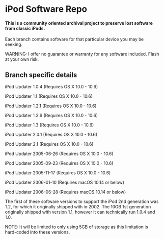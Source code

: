 # iPod Software Repo

#### This is a community oriented archival project to preserve lost software from classic iPods.

Each branch contains software for that particular device you may be seeking.

WARNING: I offer no guarantee or warranty for any software included. Flash at your own risk. 

## Branch specific details

iPod Updater 1.0.4 (Requires OS X 10.0 - 10.6)

iPod Updater 1.1 (Requires OS X 10.0 - 10.6)

iPod Updater 1.2.1 (Requires OS X 10.0 - 10.6)

iPod Updater 1.2.6 (Requires OS X 10.0 - 10.6)

iPod Updater 1.3 (Requires OS X 10.0 - 10.6)

iPod Updater 2.0.1 (Requires OS X 10.0 - 10.6)

iPod Updater 2.1 (Requires OS X 10.0 - 10.6)

iPod Updater 2005-06-26 (Requires OS X 10.0 - 10.6)

iPod Updater 2005-09-23 (Requires OS X 10.0 - 10.6)

iPod Updater 2005-11-17 (Requires OS X 10.0 - 10.6)

iPod Updater 2006-01-10 (Requires macOS 10.14 or below)

iPod Updater 2006-06-28 (Requires macOS 10.14 or below)


The first of these software versions to support the iPod 2nd generation was 1.2, for which it originally shipped with in 2002. The 10GB 1st generation originally shipped with version 1.1, however it can technically run 1.0.4 and 1.0. 

NOTE: It will be limited to only using 5GB of storage as this limitation is hard-coded into these versions.
